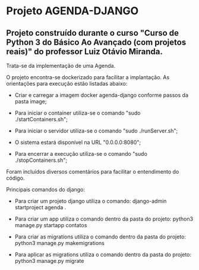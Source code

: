 # Projeto AGENDA-DJANGO

## Projeto construído durante o curso "Curso de Python 3 do Básico Ao Avançado (com projetos reais)" do professor Luiz Otávio Miranda.

Trata-se da implementação de uma Agenda.

O projeto encontra-se dockerizado para facilitar a implantação. As orientações para execução estão listadas abaixo:

- Criar e carregar a imagem docker agenda-django conforme passos da pasta image;

- Para iniciar o container utiliza-se o comando "sudo ./startContainers.sh";

- Para iniciar o servidor utiliza-se o comando "sudo ./runServer.sh";

- O sistema estará disponível na URL "0.0.0.0:8080";

- Para encerrar a execução utiliza-se o comando "sudo ./stopContainers.sh";

Foram incluídos diversos comentários para facilitar o entendimento do código.


Principais comandos do django:

- Para criar um projeto django utiliza o comando: django-admin startproject agenda .

- Para criar um app utiliza o comando dentro da pasta do projeto: python3 manage.py startapp contatos

- Para criar as migrations utiliza o comando dentro da pasta do projeto: python3 manage.py makemigrations

- Para aplicar as migrations utiliza o comando dentro da pasta do projeto: python3 manage.py migrate
